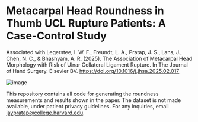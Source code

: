 # Metacarpal Head Roundness in Thumb UCL Rupture Patients: A Case-Control Study
Associated with Legerstee, I. W. F., Freundt, L. A., Pratap, J. S., Lans, J., Chen, N. C., & Bhashyam, A. R. (2025). The Association of Metacarpal Head Morphology with Risk of Ulnar Collateral Ligament Rupture. In The Journal of Hand Surgery. Elsevier BV. https://doi.org/10.1016/j.jhsa.2025.02.017

![image](https://github.com/jayanthspratap/metacarpal-roundness/assets/33165884/ac9235c0-25ed-40ff-b541-1a0aca352333)

This repository contains all code for generating the roundness measurements and results shown in the paper. The dataset is not made available, under patient privacy guidelines. For any inquiries, email jaypratap@college.harvard.edu.
